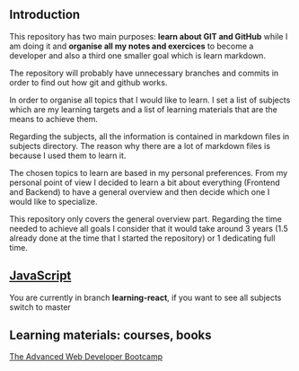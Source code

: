 ## Introduction

This repository has two main purposes: **learn about GIT and GitHub** while I am doing it and **organise all my notes and exercices** to become a developer and also a third one smaller goal which is learn markdown.

The repository will probably have unnecessary branches and commits in order to find out how git and github works.

In order to organise all topics that I would like to learn. I set a list of subjects which are my learning targets and a list of learning materials that are the means to achieve them.

Regarding the subjects, all the information is contained in markdown files in subjects directory. The reason why there are a lot of markdown files is because I used them to learn it.

The chosen topics to learn are based in my personal preferences. From my personal point of view I decided to learn a bit about everything (Frontend and Backend) to have a general overview and then decide which one I would like to specialize.

This repository only covers the general overview part. Regarding the time needed to achieve all goals I consider that it would take around 3 years (1.5 already done at the time that I started the repository) or 1 dedicating full time.

## [JavaScript](subjects/react.md)

You are currently in branch **learning-react**, if you want to see all subjects switch to master

## Learning materials: courses, books <!--Future: If a new material is included use the MD template to include it-->

[The Advanced Web Developer Bootcamp](the-advanced-web-developer-bootcamp/tawdb.md)
